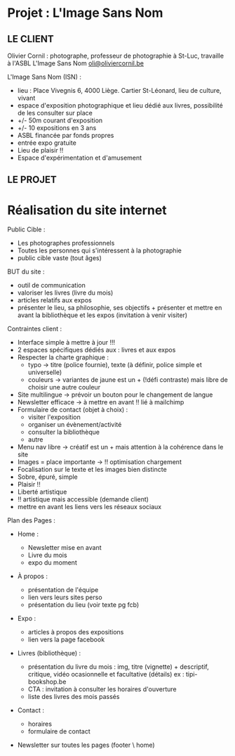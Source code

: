 # Projet : L'Image Sans Nom 

## LE CLIENT

Olivier Cornil : 
photographe, professeur de photographie à St-Luc, travaille à l'ASBL L'Image Sans Nom 
oli@oliviercornil.be 

L'Image Sans Nom (ISN) : 
- lieu : Place Vivegnis 6, 4000 Liège. Cartier St-Léonard, lieu de culture, vivant 
- espace d'exposition photographique et lieu dédié aux livres, possibilité de les consulter sur place 
- +/- 50m courant d'exposition 
- +/- 10 expositions en 3 ans
- ASBL financée par fonds propres 
- entrée expo gratuite 
- Lieu de plaisir !! 
- Espace d'expérimentation et d'amusement

## LE PROJET

# Réalisation du site internet 

Public Cible : 
- Les photographes professionnels 
- Toutes les personnes qui s'intéressent à la photographie 
- public cible vaste (tout âges)

BUT du site : 
- outil de communication 
- valoriser les livres (livre du mois)
- articles relatifs aux expos
- présenter le lieu, sa philosophie, ses objectifs + présenter et mettre en avant la bibliothèque et les expos (invitation à venir visiter)

Contraintes client : 
- Interface simple à mettre à jour !!! 
- 2 espaces spécifiques dédiés aux : livres et aux expos 
- Respecter la charte graphique : 
    - typo -> titre (police fournie), texte (à définir, police simple et universelle)
    - couleurs -> variantes de jaune est un + (!défi contraste) mais libre de choisir une autre couleur
- Site multilingue -> prévoir un bouton pour le changement de langue
- Newsletter efficace -> à mettre en avant !! lié à mailchimp 
- Formulaire de contact (objet à choix) : 
    - visiter l'exposition
    - organiser un évènement/activité
    - consulter la bibliothèque 
    - autre 
- Menu nav libre -> créatif est un + mais attention à la cohérence dans le site
- Images = place importante -> !! optimisation chargement 
- Focalisation sur le texte et les images bien distincte 
- Sobre, épuré, simple 
- Plaisir !! 
- Liberté artistique 
- !! artistique mais accessible (demande client)
- mettre en avant les liens vers les réseaux sociaux 

Plan des Pages :
- Home :
    - Newsletter mise en avant
    - Livre du mois 
    - expo du moment
- À propos :
    - présentation de l'équipe
    - lien vers leurs sites perso
    - présentation du lieu (voir texte pg fcb)
- Expo :
    - articles à propos des expositions 
     - lien vers la page facebook 
- Livres (bibliothèque) :
    - présentation du livre du mois : img, titre (vignette) + descriptif, critique, vidéo ocasionnelle et facultative (détails)
    ex : tipi-bookshop.be 
    - CTA : invitation à consulter les horaires d'ouverture
    - liste des livres des mois passés
- Contact :
    - horaires
    - formulaire de contact

- Newsletter sur toutes les pages (footer \ home)